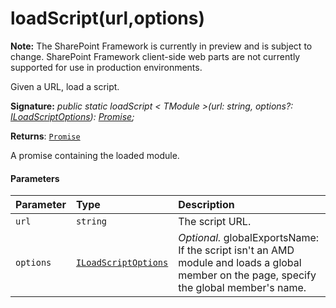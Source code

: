 # loadScript(url,options)
**Note:** The SharePoint Framework is currently in preview and is subject to change. SharePoint Framework client-side web parts are not currently supported for use in production environments.



Given a URL, load a script.

**Signature:** _public static loadScript < TModule >(url: string, options?: [ILoadScriptOptions](../../sp-loader/interface/iloadscriptoptions.md)): [Promise](../../web-apis/class/promise.md)<TModule>;_

**Returns**: [`Promise`](../../web-apis/class/promise.md)<TModule>



A promise containing the loaded module.

#### Parameters


| Parameter	   | Type    | Description |
|:-------------|:---------------|:------------|
| `url`    | `string` | The script URL. |
| `options`    | [`ILoadScriptOptions`](../../sp-loader/interface/iloadscriptoptions.md) | _Optional._ globalExportsName: If the script isn't an AMD module and loads a global member on the page, specify the global member's name. |


